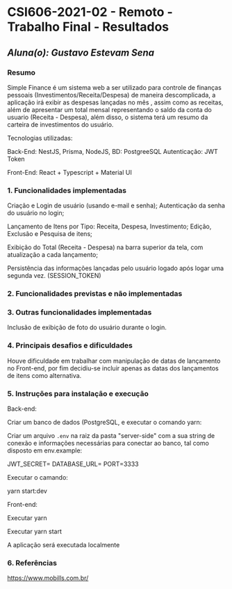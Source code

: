 # **CSI606-2021-02 - Remoto - Trabalho Final - Resultados**

## *Aluna(o): Gustavo Estevam Sena*

### Resumo

  Simple Finance é um sistema web a ser utilizado para controle de finanças pessoais (Investimentos/Receita/Despesa) de maneira descomplicada, a aplicação irá exibir as despesas lançadas no mês , assim como as receitas, além de apresentar um total mensal representando o saldo da conta do usuario (Receita - Despesa), além disso, o sistema terá um resumo da carteira de investimentos do usuário.
  
  Tecnologias utilizadas:

  Back-End: NestJS, Prisma, NodeJS, 
  BD: PostgreeSQL
  Autenticação: JWT Token

  Front-End: React + Typescript + Material UI

### 1. Funcionalidades implementadas

Criação e Login de usuário (usando e-mail e senha);
Autenticação da senha do usuário no login;

Lançamento de Itens por Tipo: Receita, Despesa, Investimento;
Edição, Exclusão e Pesquisa de itens;

Exibição do Total (Receita - Despesa) na barra superior da tela, com atualização a cada lançamento;

Persistência das informações lançadas pelo usuário logado após logar uma segunda vez. (SESSION_TOKEN)
  
### 2. Funcionalidades previstas e não implementadas

### 3. Outras funcionalidades implementadas

Inclusão de exibição de foto do usuário durante o login.


### 4. Principais desafios e dificuldades

Houve dificuldade em trabalhar com manipulação de datas de lançamento no Front-end, por fim decidiu-se incluir apenas as datas dos lançamentos de itens como alternativa.

### 5. Instruções para instalação e execução

Back-end:

Criar um banco de dados (PostgreSQL, e executar o comando yarn:

Criar um arquivo `.env` na raiz da pasta "server-side" com a sua string de conexão e informações necessárias para conectar ao banco, tal como disposto em env.example:

JWT_SECRET=
DATABASE_URL=
PORT=3333

Executar o camando:

yarn start:dev

Front-end:

Executar yarn

Executar  yarn start

A aplicação será executada localmente


### 6. Referências

https://www.mobills.com.br/
